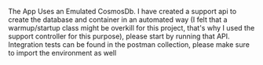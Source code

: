 The App Uses an Emulated CosmosDb. I have created a support api to create the database and container in an automated way (I felt that a warmup/startup class might be overkill for this project, that's why I used the support controller for this purpose), please start by running that API.
Integration tests can be found in the postman collection, please make sure to import the environment as well

